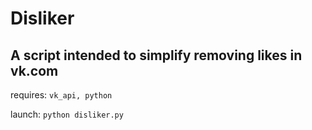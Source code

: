 # Disliker
## A script intended to simplify removing likes in vk.com
requires: `vk_api, python`

launch: `python disliker.py`
